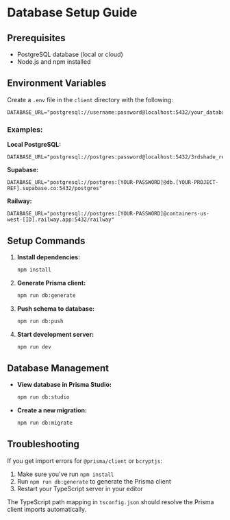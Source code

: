 # Database Setup Guide

## Prerequisites
- PostgreSQL database (local or cloud)
- Node.js and npm installed

## Environment Variables

Create a `.env` file in the `client` directory with the following:

```env
DATABASE_URL="postgresql://username:password@localhost:5432/your_database_name"
```

### Examples:

**Local PostgreSQL:**
```env
DATABASE_URL="postgresql://postgres:password@localhost:5432/3rdshade_realty"
```

**Supabase:**
```env
DATABASE_URL="postgresql://postgres:[YOUR-PASSWORD]@db.[YOUR-PROJECT-REF].supabase.co:5432/postgres"
```

**Railway:**
```env
DATABASE_URL="postgresql://postgres:[YOUR-PASSWORD]@containers-us-west-[ID].railway.app:5432/railway"
```

## Setup Commands

1. **Install dependencies:**
   ```bash
   npm install
   ```

2. **Generate Prisma client:**
   ```bash
   npm run db:generate
   ```

3. **Push schema to database:**
   ```bash
   npm run db:push
   ```

4. **Start development server:**
   ```bash
   npm run dev
   ```

## Database Management

- **View database in Prisma Studio:**
  ```bash
  npm run db:studio
  ```

- **Create a new migration:**
  ```bash
  npm run db:migrate
  ```

## Troubleshooting

If you get import errors for `@prisma/client` or `bcryptjs`:
1. Make sure you've run `npm install`
2. Run `npm run db:generate` to generate the Prisma client
3. Restart your TypeScript server in your editor

The TypeScript path mapping in `tsconfig.json` should resolve the Prisma client imports automatically. 